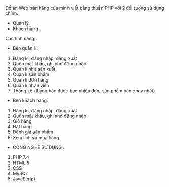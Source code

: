 Đồ án Web bán hàng của mình viết bằng thuần PHP với 2 đối tượng sử dụng chính:
+ Quản lý
+ Khách hàng

Các tính năng :

+ Bên quản lí:
1. Đăng kí, đăng nhập, đăng xuất
2. Quên mật khẩu, ghi nhớ đăng nhập
3. Quản lí nhà sản xuất
4. Quản lí sản phẩm
5. Quản lí đơn hàng
6. Quản lí nhân viên
7. Thống kê (tháng bán được bao nhiêu đơn, sản phẩm bán chạy nhất)
  
+ Bên khách hàng:
1. Đăng kí, đăng nhập, đăng xuất
2. Quên mật khẩu, ghi nhớ đăng nhập
3. Giỏ hàng
4. Đặt hàng
5. Đánh giá sản phẩm
6. Xem lịch sử mua hàng

+ CÔNG NGHỆ SỬ DỤNG :
1. PHP 7.4
2. HTML 5
3. CSS
4. MySQL
5. JavaScript
